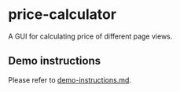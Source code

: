 # price-calculator

A GUI for calculating price of different page views.

## Demo instructions

Please refer to [demo-instructions.md](./demo-instructions.md).
